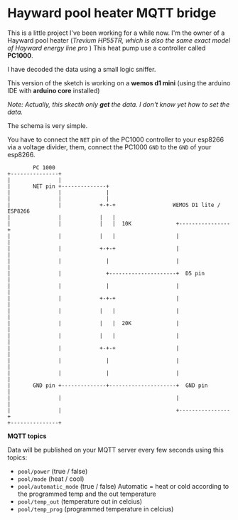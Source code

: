 # Hayward pool heater MQTT bridge

This is a little project I've been working for a while now. I'm the owner of a Hayward pool heater (*Trevium HP55TR, which is also the same exact model of Hayward energy line pro* )
This heat pump use a controller called **PC1000**.

I have decoded the data using a small logic sniffer.

This version of the sketch is working on a **wemos d1 mini** (using the arduino IDE with **arduino core** installed)

*Note: Actually, this skecth only **get** the data. I don't know yet how to set the data.*

The schema is very simple.

You have to connect the `NET` pin of the PC1000 controller to your esp8266 via a voltage divider, them, connect the PC1000 `GND` to the `GND` of your esp8266.

```
        PC 1000
+---------------+
|               |
|       NET pin +--------------+
|               |              |
|               |              |
|               |            +-+-+                  WEMOS D1 lite / ESP8266
|               |            |   |
|               |            |   |  10K              +----------------+
|               |            |   |                   |                |
|               |            +-+-+                   |                |
|               |              |                     |                |
|               |              +---------------------+  D5 pin        |
|               |              |                     |                |
|               |            +-+-+                   |                |
|               |            |   |                   |                |
|               |            |   |  20K              |                |
|               |            |   |                   |                |
|               |            +-+-+                   |                |
|               |              |                     |                |
|               |              |                     |                |
|       GND pin +--------------+---------------------+  GND pin       |
|               |                                    |                |
|               |                                    +----------------+
+---------------+

```


**MQTT topics**

Data will be published on your MQTT server every few seconds using this topics:

- `pool/power`  (true / false)
- `pool/mode` (heat / cool)
- `pool/automatic_mode` (true / false) Automatic = heat or cold according to the programmed temp and the out temperature
- `pool/temp_out`  (temperature out in celcius)
- `pool/temp_prog`  (programmed temperature in celcius)
